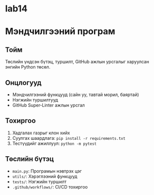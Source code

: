 # lab14
# Мэндчилгээний програм

## Тойм
Төслийн үндсэн бүтэц, туршилт, GitHub ажлын урсгалыг харуулсан энгийн Python төсөл.

## Онцлогууд
- Мэндчилгээний функцууд (сайн уу, тавтай морил, баяртай)
- Нэгжийн туршилтууд
- GitHub Super-Linter ажлын урсгал

## Тохиргоо
1. Хадгалах газрыг клон хийх
2. Суулгах шаардлага: `pip install -r requirements.txt`
3. Тестүүдийг ажиллуул: `python -m pytest`

## Төслийн бүтэц
- `main.py`: Програмын нэвтрэх цэг
- `utils/`: Хэрэглээний функцууд
- `tests/`: Нэгжийн туршилт
- `.github/workflows/`: CI/CD тохиргоо
